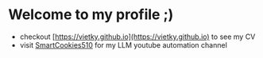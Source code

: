 # Welcome to my profile ;)

- checkout [https://vietky.github.io](https://vietky.github.io) to see my CV
- visit [SmartCookies510](https://www.youtube.com/@SmartCookies510) for my LLM youtube automation channel
